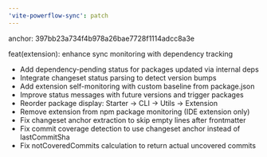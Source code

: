 ```yaml
---
'vite-powerflow-sync': patch
---
```


anchor: 397bb23a734f4b978a26bae7728f1114adcc8a3e

feat(extension): enhance sync monitoring with dependency tracking

- Add dependency-pending status for packages updated via internal deps
- Integrate changeset status parsing to detect version bumps
- Add extension self-monitoring with custom baseline from package.json
- Improve status messages with future versions and trigger packages
- Reorder package display: Starter → CLI → Utils → Extension
- Remove extension from npm package monitoring (IDE extension only)
- Fix changeset anchor extraction to skip empty lines after frontmatter
- Fix commit coverage detection to use changeset anchor instead of lastCommitSha
- Fix notCoveredCommits calculation to return actual uncovered commits
